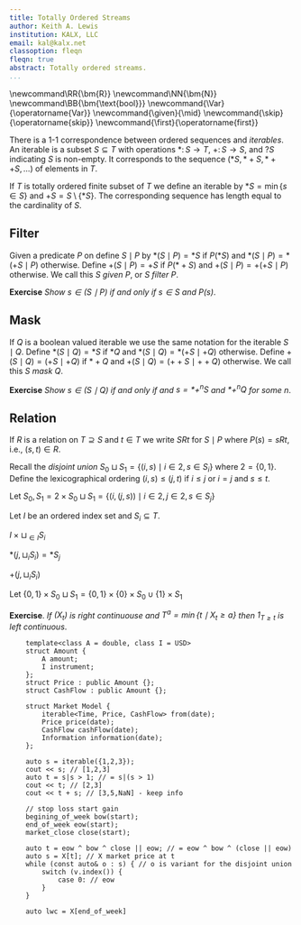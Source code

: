 ```yaml
---
title: Totally Ordered Streams
author: Keith A. Lewis
institution: KALX, LLC
email: kal@kalx.net
classoption: fleqn
fleqn: true
abstract: Totally ordered streams.
...
```


\newcommand\RR{\bm{R}}
\newcommand\NN{\bm{N}}
\newcommand\BB{\bm{\text{bool}}}
\newcommand{\Var}{\operatorname{Var}}
\newcommand{\given}{\mid}
\newcommand{\skip}{\operatorname{skip}}
\newcommand{\first}{\operatorname{first}}

There is a 1-1 correspondence between ordered sequences and _iterables_.
An iterable is a subset $S\subseteq T$ with operations
$*\colon S\to T$, $+\colon S\to S$, and $?S$ indicating $S$ is non-empty.
It corresponds to the sequence $(*S, *+S, *++S, \ldots)$ of elements in $T$.


If $T$ is totally ordered finite subset of $T$ we define an iterable by
$*S = \min\{s\in S\}$ and $+S = S\setminus\{*S\}$. The corresponding sequence
has length equal to the cardinality of $S$.


## Filter

Given a predicate $P$ on define $S\mid P$ by
$*(S\mid P) = *S$ if $P(*S)$ and $*(S\mid P) = *(+S\mid P)$ otherwise.
Define $+(S\mid P) = +S$ if $P(*+S)$ and $+(S\mid P) = +(+S\mid P)$ otherwise.
We call this $S$ _given_ $P$, or $S$ _filter_ $P$.

__Exercise__ _Show $s\in (S\mid P)$ if and only if $s\in S$ and $P(s)$_.

## Mask

If $Q$ is a boolean valued iterable we use the same notation for the iterable $S\mid Q$.
Define $*(S\mid Q) = *S$ if $*Q$ and $*(S\mid Q) = *(+S\mid +Q)$ otherwise.
Define $+(S\mid Q) = (+S\mid +Q)$ if $*+Q$ and $+(S\mid Q) = (++S\mid ++Q)$ otherwise.
We call this $S$ _mask_ $Q$.

__Exercise__ _Show $s\in (S\mid Q)$ if and only if and $s = *+^nS$ and $*+^nQ$ for some $n$_.

## Relation

If $R$ is a relation on $T\supseteq S$ and $t\in T$ we write $SRt$ for $S\mid P$
where $P(s) = sRt$, i.e., $(s,t)\in R$. 


Recall the _disjoint union_ $S_0\sqcup S_1 = \{(i,s)\mid i\in 2, s\in S_i\}$
where $2 = \{0,1\}$. Define the lexicographical ordering $(i,s)\le(j, t)$ if
$i\le j$ or $i = j$ and $s\le t$.

Let $S_0,S_1 = 2\times S_0\sqcup S_1 = \{(i,(j,s))\mid i\in 2, j\in 2, s\in S_j\}$

Let $I$ be an ordered index set and $S_i\subseteq T$.

$I\times \sqcup_{\in I} S_i$

$*(j, \sqcup_i S_i) = *S_j$

$+(j, \sqcup_i S_i)$

Let $\{0,1\}\times S_0\sqcup S_1 = \{0,1\} \times \{0\}\times S_0\cup \{1\}\times S_1$

__Exercise__. _If $(X_t)$ is right continuouse and $T^a = \min\{t\mid X_t \ge a\}$
then $1_{T\ge t}$ is left continuous_.

```
	template<class A = double, class I = USD>
	struct Amount {
		A amount;
		I instrument;
	};
	struct Price : public Amount {};
	struct CashFlow : public Amount {};

	struct Market Model {
		iterable<Time, Price, CashFlow> from(date);
		Price price(date);
		CashFlow cashFlow(date);
		Information information(date);
	};

	auto s = iterable({1,2,3});
	cout << s; // [1,2,3]
	auto t = s|s > 1; // = s|(s > 1)
	cout << t; // [2,3]
	cout << t + s; // [3,5,NaN] - keep info

	// stop loss start gain
	begining_of_week bow(start);
	end_of_week eow(start);
	market_close close(start);

	auto t = eow ^ bow ^ close || eow; // = eow ^ bow ^ (close || eow)
	auto s = X[t]; // X market price at t
	while (const auto& o : s) { // o is variant for the disjoint union
		switch (v.index()) {
			case 0: // eow
		}
	}

	auto lwc = X[end_of_week]
```

